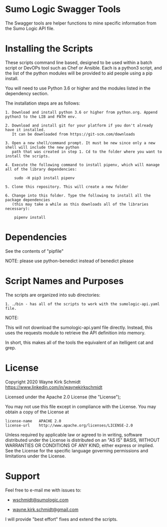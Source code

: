 Sumo Logic Swagger Tools
========================

The Swagger tools are helper functions to mine specific information from the Sumo Logic API file.

Installing the Scripts
=======================

These scripts command line based, designed to be used within a batch script or DevOPs tool such as Chef or Ansible.
Each is a python3 script, and the list of the python modules will be provided to aid people using a pip install.

You will need to use Python 3.6 or higher and the modules listed in the dependency section.  

The installation steps are as follows: 

    1. Download and install python 3.6 or higher from python.org. Append python3 to the LIB and PATH env.

    2. Download and install git for your platform if you don't already have it installed.
       It can be downloaded from https://git-scm.com/downloads
    
    3. Open a new shell/command prompt. It must be new since only a new shell will include the new python 
       path that was created in step 1. Cd to the folder where you want to install the scripts.
    
    4. Execute the following command to install pipenv, which will manage all of the library dependencies:
    
        sudo -H pip3 install pipenv 
 
    5. Clone this repository. This will create a new folder
    
    6. Change into this folder. Type the following to install all the package dependencies 
       (this may take a while as this downloads all of the libraries necessary):

        pipenv install
        
Dependencies
============

See the contents of "pipfile"

NOTE: please use python-benedict instead of benedict please

Script Names and Purposes
=========================

The scripts are organized into sub directories:

    1. ./bin - has all of the scripts to work with the sumologic-api.yaml file.

NOTE: 

This will not download the sumologic-api.yaml file directly.
Instead, this uses the requests module to retrieve the API definition into memory.

In short, this makes all of the tools the equivalent of an itelligent cat and grep.

License
=======

Copyright 2020 Wayne Kirk Schmidt
https://www.linkedin.com/in/waynekirkschmidt

Licensed under the Apache 2.0 License (the "License");

You may not use this file except in compliance with the License.
You may obtain a copy of the License at

    license-name   APACHE 2.0
    license-url    http://www.apache.org/licenses/LICENSE-2.0

Unless required by applicable law or agreed to in writing, software
distributed under the License is distributed on an "AS IS" BASIS,
WITHOUT WARRANTIES OR CONDITIONS OF ANY KIND, either express or implied.
See the License for the specific language governing permissions and
limitations under the License.

Support
=======

Feel free to e-mail me with issues to: 

+    wschmidt@sumologic.com

+    wayne.kirk.schmidt@gmail.com

I will provide "best effort" fixes and extend the scripts.
